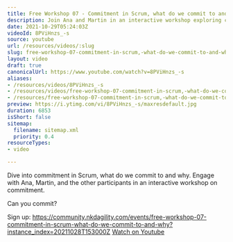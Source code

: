 ```yaml
---
title: Free Workshop 07 - Commitment in Scrum, what do we commit to and why
description: Join Ana and Martin in an interactive workshop exploring commitment in Scrum. Discover what we commit to and why. Can you commit? Sign up now!
date: 2021-10-29T05:24:03Z
videoId: 8PViHnzs_-s
source: youtube
url: /resources/videos/:slug
slug: free-workshop-07-commitment-in-scrum,-what-do-we-commit-to-and-why
layout: video
draft: true
canonicalUrl: https://www.youtube.com/watch?v=8PViHnzs_-s
aliases:
- /resources/videos/8PViHnzs_-s
- /resources/videos/free-workshop-07-commitment-in-scrum,-what-do-we-commit-to-and-why
- /resources/free-workshop-07-commitment-in-scrum,-what-do-we-commit-to-and-why
preview: https://i.ytimg.com/vi/8PViHnzs_-s/maxresdefault.jpg
duration: 6853
isShort: false
sitemap:
  filename: sitemap.xml
  priority: 0.4
resourceTypes:
- video

---
```

 Dive into commitment in Scrum, what do we commit to and why. Engage with Ana, Martin, and the other participants in an interactive workshop on commitment.

Can you commit?

Sign up: https://community.nkdagility.com/events/free-workshop-07-commitment-in-scrum-what-do-we-commit-to-and-why?instance_index=20211028T153000Z 
 [Watch on Youtube](https://www.youtube.com/watch?v=8PViHnzs_-s)
